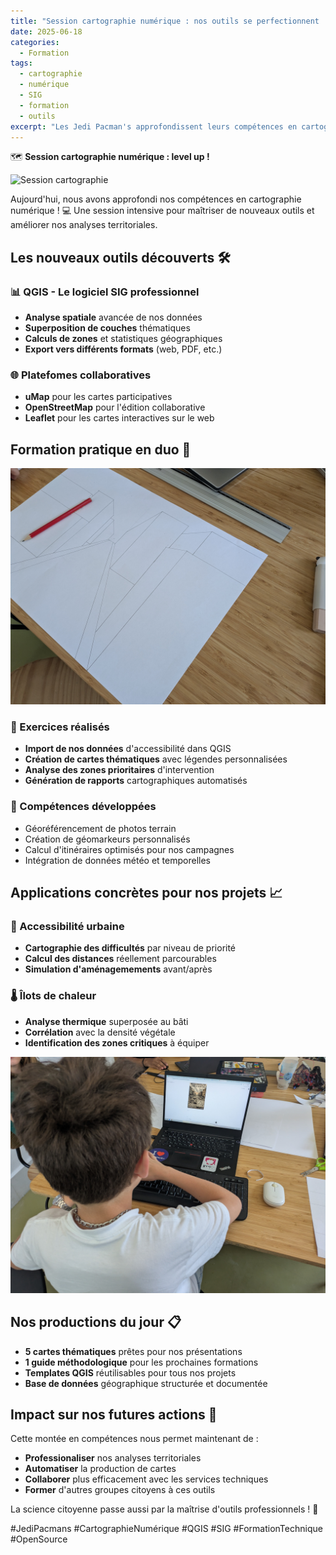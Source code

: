 ```yaml
---
title: "Session cartographie numérique : nos outils se perfectionnent ! 🗺️"
date: 2025-06-18
categories:
  - Formation
tags:
  - cartographie
  - numérique
  - SIG
  - formation
  - outils
excerpt: "Les Jedi Pacman's approfondissent leurs compétences en cartographie numérique avec de nouveaux outils SIG !"
---
```


🗺️ **Session cartographie numérique : level up !**

![Session cartographie](/Images/Jedi%20Track%20-%20Le%20projet%20au%20complet/PXL_20250618_141835713.MP.jpg)

Aujourd'hui, nous avons approfondi nos compétences en cartographie numérique ! 💻 Une session intensive pour maîtriser de nouveaux outils et améliorer nos analyses territoriales.

## Les nouveaux outils découverts 🛠️

### 📊 QGIS - Le logiciel SIG professionnel
- **Analyse spatiale** avancée de nos données
- **Superposition de couches** thématiques
- **Calculs de zones** et statistiques géographiques
- **Export vers différents formats** (web, PDF, etc.)

### 🌐 Platefomes collaboratives
- **uMap** pour les cartes participatives
- **OpenStreetMap** pour l'édition collaborative
- **Leaflet** pour les cartes interactives sur le web

## Formation pratique en duo 👥

![Travail en binôme](/Images/Jedi%20Track%20-%20Le%20projet%20au%20complet/PXL_20250618_141841808.jpg)

### 🎯 Exercices réalisés
- **Import de nos données** d'accessibilité dans QGIS
- **Création de cartes thématiques** avec légendes personnalisées
- **Analyse des zones prioritaires** d'intervention
- **Génération de rapports** cartographiques automatisés

### 🔧 Compétences développées
- Géoréférencement de photos terrain
- Création de géomarkeurs personnalisés
- Calcul d'itinéraires optimisés pour nos campagnes
- Intégration de données météo et temporelles

## Applications concrètes pour nos projets 📈

### 🚶 Accessibilité urbaine
- **Cartographie des difficultés** par niveau de priorité
- **Calcul des distances** réellement parcourables
- **Simulation d'aménagemements** avant/après

### 🌡️ Îlots de chaleur
- **Analyse thermique** superposée au bâti
- **Corrélation** avec la densité végétale
- **Identification des zones critiques** à équiper

![Résultats cartographiques](/Images/Jedi%20Track%20-%20Le%20projet%20au%20complet/PXL_20250618_141844755.jpg)

## Nos productions du jour 📋

- **5 cartes thématiques** prêtes pour nos présentations
- **1 guide méthodologique** pour les prochaines formations
- **Templates QGIS** réutilisables pour tous nos projets
- **Base de données** géographique structurée et documentée

## Impact sur nos futures actions 🎯

Cette montée en compétences nous permet maintenant de :
- **Professionaliser** nos analyses territoriales
- **Automatiser** la production de cartes
- **Collaborer** plus efficacement avec les services techniques
- **Former** d'autres groupes citoyens à ces outils

La science citoyenne passe aussi par la maîtrise d'outils professionnels ! 💪

#JediPacmans #CartographieNumérique #QGIS #SIG #FormationTechnique #OpenSource